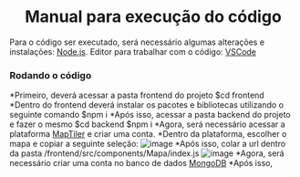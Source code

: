<h1 align="center"> Manual para execução do código </h1>

Para o código ser executado, será necessário algumas alterações e instalações:
[Node.js](https://nodejs.org/en/).
Editor para trabalhar com o código: [VSCode](https://code.visualstudio.com/)

### Rodando o código

*Primeiro, deverá acessar a pasta frontend do projeto
$cd frontend
*Dentro do frontend deverá instalar os pacotes e bibliotecas utilizando o seguinte comando
$npm i
*Após isso, acessar a pasta backend do projeto e fazer o mesmo
$cd backend
$npm i
*Agora, será necessário acessar a plataforma [MapTiler](https://www.maptiler.com/) e criar uma conta.
*Dentro da plataforma, escolher o mapa e copiar a seguinte seleção:
![image](https://github.com/user-attachments/assets/da999c73-c311-407b-893c-797760b2c502)
*Após isso, colar a url dentro da pasta /frontend/src/components/Mapa/index.js
![image](https://github.com/user-attachments/assets/8a46c463-a9fa-4c6d-a959-b929148ae392)
*Agora, será necessário criar uma conta no banco de dados [MongoDB](https://www.mongodb.com/pt-br/cloud/atlas/register)
*Após isso,




